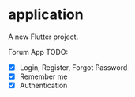 # application

A new Flutter project.

Forum App
TODO:
- [X] Login, Register, Forgot Password
- [X] Remember me
- [X] Authentication